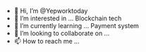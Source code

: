 - 👋 Hi, I’m @Yepworktoday
- 👀 I’m interested in ... Blockchain tech
- 🌱 I’m currently learning ... Payment system
- 💞️ I’m looking to collaborate on ...
- 📫 How to reach me ...

<!---
Yepworktoday/Yepworktoday is a ✨ special ✨ repository because its `README.md` (this file) appears on your GitHub profile.
You can click the Preview link to take a look at your changes.
--->
